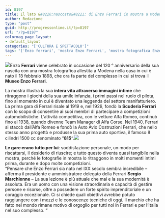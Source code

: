 ```yaml
---
id: 8197
title: Il lato &#8220;nascosto&#8221; di Enzo Ferrari in mostra a Modena
author: Redazione
type: "post"
guid: http://progressonline.it/?p=8197
url: "/?p=8197"
colormag_page_layout:
- default_layout
categories: "['CULTURA E SPETTACOLO']"
tags: "['Enzo ferrari', 'mostra Enzo Ferrari', 'mostra fotografica Enzo Ferrari', 'museo Ferrari', 'Museo Ferrari Modena']"
---
```


![](https://progressonline.it/wp-content/uploads/2018/03/image-1195120-galleryV9-ztnd-1195120-240x300.jpg)Enzo **Ferrari** viene celebrato in occasione del 120 ° anniversario della sua nascita con una mostra fotografica allestita a Modena nella casa in cui è nato il 18 febbraio 1898, che ora fa parte del complesso in cui si trova il **Museo Enzo Ferrari**.

La mostra illustra la sua **intera vita attraverso immagini intime** che ritraggono i giochi della sua umile infanzia, i primi passi nel ruolo di pilota, fino al momento in cui è diventato una leggenda del settore manifatturiero. La prima gara di Ferrari risale al 1919 e, nel 1929, fondò la **Scuderia Ferrari** con lo scopo di consentire ai suoi membri di partecipare a competizioni automobilistiche. L’attività competitiva, con le vetture Alfa Romeo, continuò fino al 1938, quando divenne Team Manager di Alfa Corse. Nel 1940, Ferrari si staccò dall’Alfa Romeo e fondò la Auto Avio Costruzioni Ferrari, che nello stesso anno progettò e produsse la sua prima auto sportiva, il famoso 8 cilindri 1500 cc denominato “**815**“.![](https://progressonline.it/wp-content/uploads/2018/03/image-4-300x262.jpg)

**Le gare erano tutto per lui**: soddisfazione personale, un modo per riscattarsi, il desiderio di riuscire; e tutto questo diventa quasi tangibile nella mostra, perché le fotografie in mostra lo ritraggono in molti momenti intimi prima, durante e dopo molte competizioni.  
“Pensare che Enzo Ferrari sia nato nel IXX secolo sembra incredibile – afferma il presidente e amministratore delegato della Ferrari **Sergio Marchionne** – La sua lezione è più attuale che mai e la sua modernità è assoluta. Era un uomo con una visione straordinaria e capacità di gestire persone e risorse, oltre a possedere un forte spirito imprenditoriale e un coraggio eccezionale. Ci si chiede quali obiettivi avrebbe potuto raggiungere con i mezzi e le conoscenze tecniche di oggi. Il marchio che ha fatto nel mondo rimane motivo di orgoglio per tutti noi in Ferrari e per l’Italia nel suo complesso. “